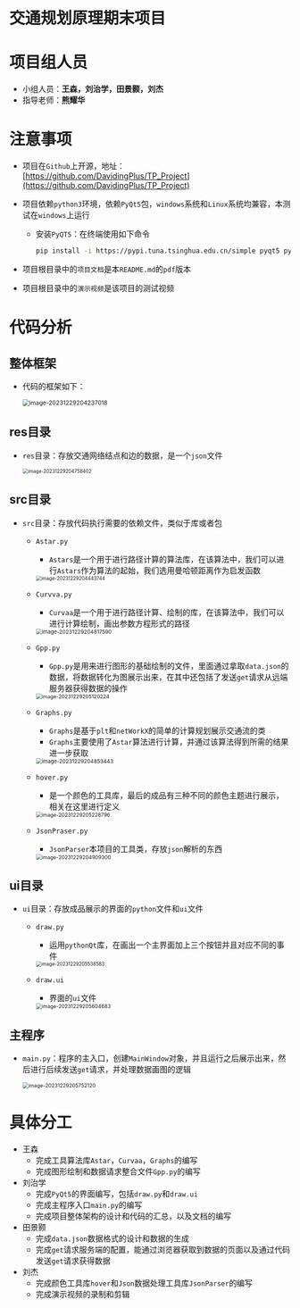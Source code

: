 # 交通规划原理期末项目

# 项目组人员

- 小组人员：**王森，刘治学，田景颢，刘杰**
- 指导老师：**熊耀华**

# 注意事项

- 项目在`Github`上开源，地址：[https://github.com/DavidingPlus/TP_Project](https://github.com/DavidingPlus/TP_Project)

- 项目依赖`python3`环境，依赖`PyQt5`包，`windows`系统和`Linux`系统均兼容，本测试在`windows`上运行

  - 安装`PyQT5`：在终端使用如下命令

    ```bash
    pip install -i https://pypi.tuna.tsinghua.edu.cn/simple pyqt5 pyqt5-tools
    ```

    

- 项目根目录中的`项目文档`是本`README.md`的`pdf`版本

- 项目根目录中的`演示视频`是该项目的测试视频

# 代码分析

## 整体框架

- 代码的框架如下：

  <img src="https://img-blog.csdnimg.cn/direct/2168b73844f14021b625db6f03b545c5.png" alt="image-20231229204237018" style="zoom:75%;" />

## res目录

- `res`目录：存放交通网络结点和边的数据，是一个`json`文件

  <img src="https://img-blog.csdnimg.cn/direct/e563b0417a4849fbad7d923528b5864a.png" alt="image-20231229204758402" style="zoom:60%;" />

## src目录

- `src`目录：存放代码执行需要的依赖文件，类似于库或者包

  - `Astar.py`

    - `Astars`是一个用于进行路径计算的算法库，在该算法中，我们可以进行`Astars`作为算法的起始，我们选用曼哈顿距离作为启发函数

    <img src="https://img-blog.csdnimg.cn/direct/758fdb90f31b47be9571ccf80c8e389c.png" alt="image-20231229204443744" style="zoom:60%;" />

  - `Curvva.py`

    - `Curvaa`是一个用于进行路径计算、绘制的库，在该算法中，我们可以进行计算绘制，画出参数方程形式的路径

    <img src="https://img-blog.csdnimg.cn/direct/d381b8d5e6df4aba8e3ae6dc3fd3a328.png" alt="image-20231229204817590" style="zoom:67%;" />

  - `Gpp.py`

    - `Gpp.py`是用来进行图形的基础绘制的文件，里面通过拿取`data.json`的数据，将数据转化为图展示出来，在其中还包括了发送`get`请求从远端服务器获得数据的操作

    <img src="https://img-blog.csdnimg.cn/direct/1251c2bc44294ff98709db46cfa36950.png" alt="image-20231229205120224" style="zoom:65%;" />

  - `Graphs.py`

    - `Graphs`是基于`plt`和`netWorkX`的简单的计算规划展示交通流的类
    - `Graphs`主要使用了`Astar`算法进行计算，并通过该算法得到所需的结果进一步获取

    <img src="https://img-blog.csdnimg.cn/direct/0f6fe237336e46f998f33f88ddba49ce.png" alt="image-20231229204853443" style="zoom:67%;" />

  - `hover.py`

    - 是一个颜色的工具库，最后的成品有三种不同的颜色主题进行展示，相关在这里进行定义

    <img src="https://img-blog.csdnimg.cn/direct/3e2bda1bc80444e7835787c442d89ed7.png" alt="image-20231229205228796" style="zoom:65%;" />

  - `JsonPraser.py`

    - `JsonParser`本项目的工具类，存放`json`解析的东西

    <img src="https://img-blog.csdnimg.cn/direct/c543f0c4ca94425ca896d584dfa51d09.png" alt="image-20231229204909300" style="zoom:65%;" />

## ui目录

- `ui`目录：存放成品展示的界面的`python`文件和`ui`文件

  - `draw.py`

    - 运用`pythonQt`库，在画出一个主界面加上三个按钮并且对应不同的事件

    <img src="https://img-blog.csdnimg.cn/direct/94db79bb40c543b4a725cff4b77f4801.png" alt="image-20231229205538583" style="zoom:60%;" />

  - `draw.ui`

    - 界面的`ui`文件

    <img src="https://img-blog.csdnimg.cn/direct/1cfe32d1556448f99a084c4d94558d58.png" alt="image-20231229205604683" style="zoom:65%;" />

## 主程序

- `main.py`：程序的主入口，创建`MainWindow`对象，并且运行之后展示出来，然后进行后续发送`get`请求，并处理数据画图的逻辑

  <img src="https://img-blog.csdnimg.cn/direct/f55c54a807304919b7a1e65d1a237bf2.png" alt="image-20231229205752120" style="zoom:65%;" />

# 具体分工

- 王森
  - 完成工具算法库`Astar`，`Curvaa`，`Graphs`的编写
  - 完成图形绘制和数据请求整合文件`Gpp.py`的编写
- 刘治学
  - 完成`PyQt5`的界面编写，包括`draw.py`和`draw.ui`
  - 完成主程序入口`main.py`的编写
  - 完成项目整体架构的设计和代码的汇总，以及文档的编写
- 田景颢
  - 完成`data.json`数据格式的设计和数据的生成
  - 完成`get`请求服务端的配置，能通过浏览器获取到数据的页面以及通过代码发送`get`请求获得数据
- 刘杰
  - 完成颜色工具库`hover`和`Json`数据处理工具库`JsonParser`的编写
  - 完成演示视频的录制和剪辑

